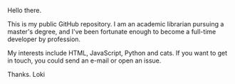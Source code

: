 Hello there.

This is my public GitHub repository. I am an academic librarian pursuing a master's degree, and I've been fortunate enough to become a full-time developer by profession.

My interests include HTML, JavaScript, Python and cats. If you want to get in touch, you could send an e-mail or open an issue.

Thanks.
Loki
